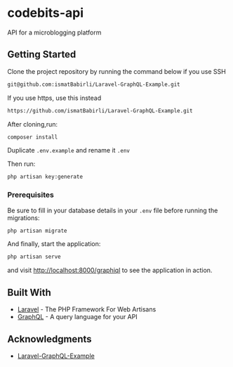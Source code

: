 # codebits-api

API for a microblogging platform

## Getting Started

Clone the project repository by running the command below if you use SSH

```bash
git@github.com:ismatBabirli/Laravel-GraphQL-Example.git
```

If you use https, use this instead

```bash
https://github.com/ismatBabirli/Laravel-GraphQL-Example.git
```

After cloning,run:

```bash
composer install
```

Duplicate `.env.example` and rename it `.env`

Then run:

```bash
php artisan key:generate
```

### Prerequisites

Be sure to fill in your database details in your `.env` file before running the migrations:

```bash
php artisan migrate
```

And finally, start the application:

```bash
php artisan serve
```

and visit [http://localhost:8000/graphiql](http://localhost:8000/graphiql) to see the application in action.

## Built With

* [Laravel](https://laravel.com) - The PHP Framework For Web Artisans
* [GraphQL](https://graphql.org) - A query language for your API

## Acknowledgments

* [Laravel-GraphQL-Example](https://github.com/ismatBabirli/Laravel-GraphQL-Example)

